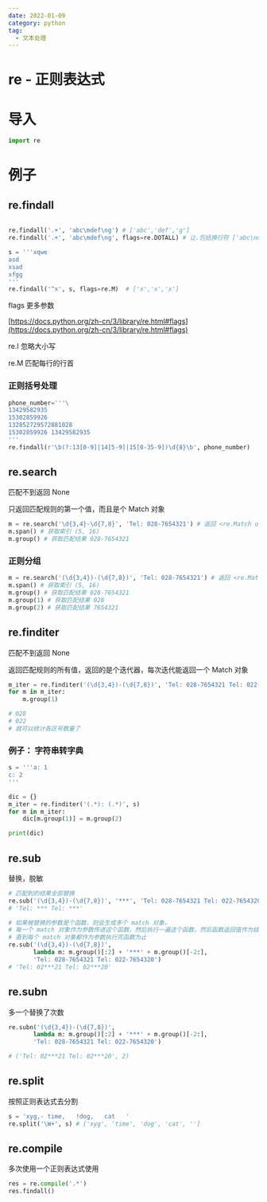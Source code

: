 ```yaml
---
date: 2022-01-09
category: python
tag:
  - 文本处理
---
```


# re - 正则表达式

# 导入
```python
import re
```

# 例子
## re.findall
```python

re.findall('.+', 'abc\mdef\ng') # ['abc','def','g']
re.findall('.+', 'abc\mdef\ng', flags=re.DOTALL) # 让.包括换行符 ['abc\ndef\ng']

s = '''xqwe
asd
xsad
xfgg
'''
re.findall('^x', s, flags=re.M)  # ['x','x','x']
```

flags 更多参数

[https://docs.python.org/zh-cn/3/library/re.html#flags](https://docs.python.org/zh-cn/3/library/re.html#flags)

re.I 忽略大小写

re.M 匹配每行的行首

### 正则括号处理
```python
phone_number='''\
13429582935
15302859926
132852729572881028
15302859926 13429582935
'''
re.findall(r'\b(?:13[0-9]|14[5-9]|15[0-35-9])\d{8}\b', phone_number)
```

## re.search
匹配不到返回 None

只返回匹配规则的第一个值，而且是个 Match 对象

```python
m = re.search('\d{3,4}-\d{7,8}', 'Tel: 028-7654321') # 返回 <re.Match object; span=(5, 16), match='028-7654321'>
m.span() # 获取索引 (5, 16)
m.group() # 获取匹配结果 028-7654321
```

### 正则分组
```python
m = re.search('(\d{3,4})-(\d{7,8})', 'Tel: 028-7654321') # 返回 <re.Match object; span=(5, 16), match='028-7654321'>
m.span() # 获取索引 (5, 16)
m.group() # 获取匹配结果 028-7654321
m.group(1) # 获取匹配结果 028
m.group(2) # 获取匹配结果 7654321
```

## re.finditer
匹配不到返回 None

返回匹配规则的所有值，返回的是个迭代器，每次迭代能返回一个 Match 对象

```python
m_iter = re.finditer('(\d{3,4})-(\d{7,8})', 'Tel: 028-7654321 Tel: 022-7654320') # 返回 <re.Match object; span=(5, 16), match='028-7654321'>
for m in m_iter:
	m.group(1)

# 028 
# 022
# 就可以统计各区号数量了
```

### 例子： 字符串转字典
```python
s = '''a: 1
c: 2
'''

dic = {}
m_iter = re.finditer('(.*): (.*)', s)
for m in m_iter:
    dic[m.group(1)] = m.group(2)

print(dic)
```

## re.sub
替换，脱敏

```python
# 匹配到的结果全部替换
re.sub('(\d{3,4})-(\d{7,8})', '***', 'Tel: 028-7654321 Tel: 022-7654320') 
# 'Tel: *** Tel: ***'

# 如果被替换的参数是个函数，则会生成多个 match 对象，
# 每一个 match 对象作为参数传进这个函数，然后执行一遍这个函数，然后函数返回值作为结果去替换
# 直到每个 match 对象都作为参数执行完函数为止
re.sub('(\d{3,4})-(\d{7,8})',
       lambda m: m.group()[:2] + '***' + m.group()[-2:],
       'Tel: 028-7654321 Tel: 022-7654320') 
# 'Tel: 02***21 Tel: 02***20'
```

## re.subn
多一个替换了次数

```python
re.subn('(\d{3,4})-(\d{7,8})',
       lambda m: m.group()[:2] + '***' + m.group()[-2:],
       'Tel: 028-7654321 Tel: 022-7654320') 

# ('Tel: 02***21 Tel: 02***20', 2)
```

## re.split
按照正则表达式去分割

```python
s = 'xyg,- time,   !dog,   cat   '
re.split('\W+', s) # ['xyg', 'time', 'dog', 'cat', '']
```

## re.compile
多次使用一个正则表达式使用

```python
res = re.compile('.*')
res.findall()
```

